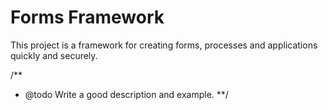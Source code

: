 Forms Framework
=========================

This project is a framework for creating forms, processes and applications quickly and securely.

/**
 * @todo Write a good description and example.
 **/